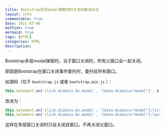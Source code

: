 ```yaml
---
title: Bootstrap多层modal弹窗同时关闭的解决办法
layout: info
commentable: true
date: 2021-07-06
mathjax: true
mermaid: true
tags: [HTML]
categories: HTML
description: 
---
```


Bootstrap多层modal弹窗时。当子窗口关闭时，所有父窗口会一起关闭。

<!--more-->

原因是Bootstrap在窗口关闭事件委托时，委托给所有窗口。

如源码（位于 `bootstrap.js` 或者 `bootstrap.min.js` ）：

```js
this.$element.on('click.dismiss.bs.modal', '[data-dismiss="modal"]', $.proxy(this.hide, this))
```

改进为：

```js
this.$element.on('click.dismiss.bs.modal', '[data-dismiss="modal"]:first', $.proxy(this.hide, this))
this.$element.on('click.dismiss.bs.modal', '[data-dismiss="modal"]:last', $.proxy(this.hide, this))
```

这样在多层窗口关闭时只会关闭自窗口，不再关闭父窗口。